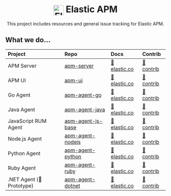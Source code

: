 <h1 align='center'><img src='https://github.com/elastic/apm/blob/master/apm-logo.svg' alt='Elastic APM' width='32' valign='middle' /> Elastic APM</h1>

<p align='center'>This project includes resources and general issue tracking for Elastic APM.</p>

## What we do…

| Project                   | Repo                  | Docs                                    | Contrib
| :-                        | :-                    | :-                                      | :-
| APM Server                | [apm-server][]        | [📘 elastic.co][apm-server-docs]        | [📂 contrib][apm-server-contrib]
| APM UI                    | [apm-ui][]            | [📘 elastic.co][apm-ui-docs]            | [📂 contrib][apm-ui-contrib]
| Go Agent                  | [apm-agent-go][]      | [📘 elastic.co][apm-agent-go-docs]      | [📂 contrib][apm-agent-go-contrib]
| Java Agent                | [apm-agent-java][]    | [📘 elastic.co][apm-agent-java-docs]    | [📂 contrib][apm-agent-java-contrib]
| JavaScript RUM Agent      | [apm-agent-js-base][] | [📘 elastic.co][apm-agent-js-base-docs] | [📂 contrib][apm-agent-js-base-contrib]
| Node.js Agent             | [apm-agent-nodejs][]  | [📘 elastic.co][apm-agent-nodejs-docs]  | [📂 contrib][apm-agent-nodejs-contrib]
| Python Agent              | [apm-agent-python][]  | [📘 elastic.co][apm-agent-python-docs]  | [📂 contrib][apm-agent-python-contrib]
| Ruby Agent                | [apm-agent-ruby][]    | [📘 elastic.co][apm-agent-ruby-docs]    | [📂 contrib][apm-agent-ruby-contrib]
| .NET Agent (🚧 Prototype) | [apm-agent-dotnet][]  | [📘 elastic.co][apm-agent-dotnet-docs]  | [📂 contrib][apm-agent-dotnet-contrib]


[apm-server-contrib]: https://github.com/elastic/apm-contrib/tree/master/apm-server
[apm-server-docs]: https://www.elastic.co/guide/en/apm/server/current/index.html
[apm-server]: https://github.com/elastic/apm-server

[apm-ui-contrib]: https://github.com/elastic/apm-contrib/tree/master/apm-ui
[apm-ui-docs]: https://www.elastic.co/guide/en/kibana/current/xpack-apm.html
[apm-ui]: https://github.com/elastic/kibana/tree/master/x-pack/plugins/apm

[apm-agent-go-contrib]: https://github.com/elastic/apm-contrib/tree/master/apm-agent-go
[apm-agent-go-docs]: https://www.elastic.co/guide/en/apm/agent/go/current/index.html
[apm-agent-go]: https://github.com/elastic/apm-agent-go

[apm-agent-java-contrib]: https://github.com/elastic/apm-contrib/tree/master/apm-agent-java
[apm-agent-java-docs]: https://www.elastic.co/guide/en/apm/agent/java/current/index.html
[apm-agent-java]: https://github.com/elastic/apm-agent-java

[apm-agent-js-base-contrib]: https://github.com/elastic/apm-contrib/tree/master/apm-agent-js-base
[apm-agent-js-base-docs]: https://www.elastic.co/guide/en/apm/agent/js-base/current/index.html
[apm-agent-js-base]: https://github.com/elastic/apm-agent-js-base

[apm-agent-nodejs-contrib]: https://github.com/elastic/apm-contrib/tree/master/apm-agent-nodejs
[apm-agent-nodejs-docs]: https://www.elastic.co/guide/en/apm/agent/nodejs/current/index.html
[apm-agent-nodejs]: https://github.com/elastic/apm-agent-nodejs

[apm-agent-python-contrib]: https://github.com/elastic/apm-contrib/tree/master/apm-agent-python
[apm-agent-python-docs]: https://www.elastic.co/guide/en/apm/agent/python/current/index.html
[apm-agent-python]: https://github.com/elastic/apm-agent-python

[apm-agent-ruby-contrib]: https://github.com/elastic/apm-contrib/tree/master/apm-agent-ruby
[apm-agent-ruby-docs]: https://www.elastic.co/guide/en/apm/agent/ruby/current/index.html
[apm-agent-ruby]: https://github.com/elastic/apm-agent-ruby

[apm-agent-dotnet-contrib]: https://github.com/elastic/apm-contrib/tree/master/apm-agent-dotnet
[apm-agent-dotnet-docs]: https://www.elastic.co/guide/en/apm/agent/dotnet/current/index.html
[apm-agent-dotnet]: https://github.com/elastic/apm-agent-dotnet